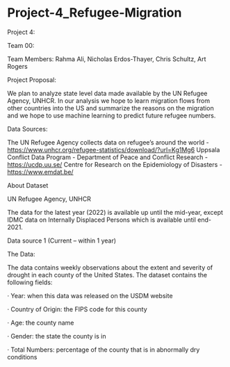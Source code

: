 # Project-4_Refugee-Migration

Project 4:

Team 00: 

Team Members:   Rahma Ali, Nicholas Erdos-Thayer, Chris Schultz,  Art Rogers


Project Proposal:

We plan to analyze state level data made available by the UN Refugee Agency, UNHCR. In our analysis we hope to learn migration flows from other countries into the US and summarize the reasons on the migration and we hope to use machine learning to predict future refugee numbers.

 

Data Sources:

The UN Refugee Agency collects data on refugee’s around the world - https://www.unhcr.org/refugee-statistics/download/?url=Kg1Mg6
Uppsala Conflict Data Program - Department of Peace and Conflict Research - https://ucdp.uu.se/
Centre for Research on the Epidemiology of Disasters - https://www.emdat.be/

About Dataset

 

UN Refugee Agency, UNHCR

The data for the latest year (2022) is available up until the mid-year, except IDMC data on Internally Displaced Persons which is available until end-2021.

 

Data source 1 (Current – within 1 year)

 

The Data:

The data contains weekly observations about the extent and severity of drought in each county of the United States. The dataset contains the following fields:

·         Year: when this data was released on the USDM website

·         Country of Origin: the FIPS code for this county

·         Age: the county name

·         Gender: the state the county is in

·         Total Numbers: percentage of the county that is in abnormally dry conditions
